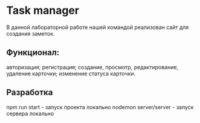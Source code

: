 # Task manager
В данной лабораторной работе нашей командой реализован сайт для создания заметок.

## Функционал:
авторизация; 
регистрация; 
создание, просмотр, редактирование, удаление карточки; 
изменение статуса карточки.

## Разработка
npm run start - запуск проекта локально
nodemon server/server - запуск сервера локально
